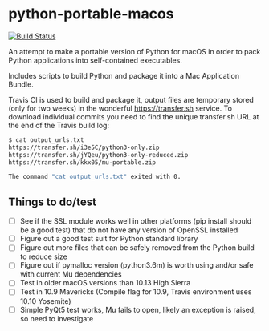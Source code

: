 # python-portable-macos

[![Build Status](https://travis-ci.org/carlosperate/python-portable-macos.svg?branch=master)](https://travis-ci.org/carlosperate/python-portable-macos)

An attempt to make a portable version of Python for macOS in order to pack Python applications into self-contained executables.

Includes scripts to build Python and package it into a Mac Application Bundle.

Travis CI is used to build and package it, output files are temporary stored (only for two weeks) in the wonderful https://transfer.sh service. To download individual commits you need to find the unique transfer.sh URL at the end of the Travis build log:

```bash
$ cat output_urls.txt
https://transfer.sh/i3e5C/python3-only.zip
https://transfer.sh/jYQeu/python3-only-reduced.zip
https://transfer.sh/kkx05/mu-portable.zip

The command "cat output_urls.txt" exited with 0.
```


## Things to do/test

- [ ] See if the SSL module works well in other platforms (pip install should be a good test) that do not have any version of OpenSSL installed
- [ ] Figure out a good test suit for Python standard library
- [ ] Figure out more files that can be safely removed from the Python build to reduce size
- [ ] Figure out if pymalloc version (python3.6m) is worth using and/or safe with current Mu dependencies
- [ ] Test in older macOS versions than 10.13 High Sierra
- [ ] Test in 10.9 Mavericks (Compile flag for 10.9, Travis environment uses 10.10 Yosemite)
- [ ] Simple PyQt5 test works, Mu fails to open, likely an exception is raised, so need to investigate
